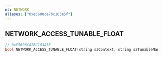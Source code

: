 ```yaml
---
ns: NETWORK
aliases: ["0xe5608ca7bc163a5f"]
---
```

## NETWORK_ACCESS_TUNABLE_FLOAT

```c
// 0xE5608CA7BC163A5F
bool NETWORK_ACCESS_TUNABLE_FLOAT(string szContext, string szTunableName, float fTunable);
```
